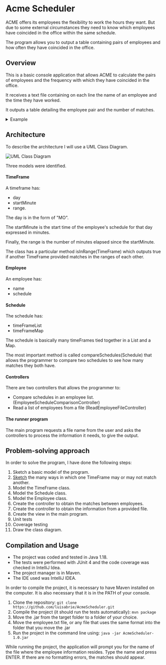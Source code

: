 # Acme Scheduler
ACME offers its employees the flexibility to work the hours they want. But due to some external circumstances they need to know which employees have coincided in the office within the same schedule.

The program allows you to output a table containing pairs of employees and how often they have coincided in the office.

## Overview

This is a basic console application that allows ACME to calculate the pairs of employees and the frequency with which they have coincided in the office.

It receives a text file containing on each line the name of an employee and the time they have worked.

It outputs a table detailing the employee pair and the number of matches.

<details><summary>Example</summary>

### Input
```
RENE=MO10:00-12:00,TU10:00-12:00,TH01:00-03:00,SA14:00-18:00,SU20:00- 21:00
ASTRID=MO10:00-12:00,TH12:00-14:00,SU20:00-21:00
ANDRES=MO10:00-12:00,TH12:00-14:00,SU20:00-21:00
CAMILA=MO07:00-12:00,TU08:00-13:00,WE09:00- 12:00,TH14:00-16:00,SU19:00-23:59
JUAN=FR07:00-12:00,TU08:00-13:00
```
### Output
```
ANDRES-CAMILA        2
ANDRES-JUAN          0
ASTRID-ANDRES        3
ASTRID-CAMILA        2
ASTRID-JUAN          0
CAMILA-JUAN          1
RENE-ANDRES          2
RENE-ASTRID          2
RENE-CAMILA          3
RENE-JUAN            1
```
</details>

## Architecture
To describe the architecture I will use a UML Class Diagram.

![UML Class Diagram](https://imgur.com/8xkXOcN.png)

Three models were identified.

#### TimeFrame
A timeframe has:
- day
- startMinute
- range.

The day is in the form of "MO".

The startMinute is the start time of the employee's schedule for that day expressed in minutes.

Finally, the range is the number of minutes elapsed since the startMinute.

The class has a particular method isInRange(TimeFrame) which outputs true if another TimeFrame provided matches in the ranges of each other. 

#### Employee
An employee has:
- name
- schedule
#### Schedule
The schedule has:
- timeFrameList
- timeFrameMap

The schedule is basically many timeFrames tied together in a List and a Map.

The most important method is called compareSchedules(Schedule) that allows the programmer to compare two schedules to see how many matches they both have.

#### Controllers

There are two controllers that allows the programmer to:
- Compare schedules in an employee list. (EmployeeScheduleComparisonController)
- Read a list of employees from a file (ReadEmployeeFileController)

#### The runner program
The main program requests a file name from the user and asks the controllers to process the information it needs, to give the output.
## Problem-solving approach
In order to solve the program, I have done the following steps: 
1. Sketch a basic model of the program.
2. [Sketch](https://i.imgur.com/LYpWoAt_d.webp?maxwidth=760&fidelity=grand) the many ways in which one TimeFrame may or may not match another. 
3. Model the TimeFrame class.
4. Model the Schedule class.
5. Model the Employee class.
6. Create the controller to obtain the matches between employees.
7. Create the controller to obtain the information from a provided file.
8. Create the view in the main program.
9. Unit tests
10. Coverage testing
11. Draw the class diagram.

## Compilation and Usage

- The project was coded and tested in Java 1.18.
- The tests were performed with JUnit 4 and the code coverage was checked in IntelliJ Idea. 
- The project manager is in Maven. 
- The IDE used was IntelliJ IDEA.

In order to compile the project, it is necessary to have Maven installed on the computer. It is also necessary that it is in the PATH of your console.

1. Clone the repository:
```git clone https://github.com/luisabrie/AcmeScheduler.git```
2. Compile the project (it should run the tests automatically): ```mvn package```
3. Move the .jar from the target folder to a folder of your choice.
4. Move the employee.txt file, or any file that uses the same format into the folder that you move the .jar
5. Run the project in the command line using: ```java -jar AcmeScheduler-1.0.jar```

While running the project, the application will prompt you for the name of the file where the employee information resides. Type the name and press ENTER.
If there are no formatting errors, the matches should appear.
